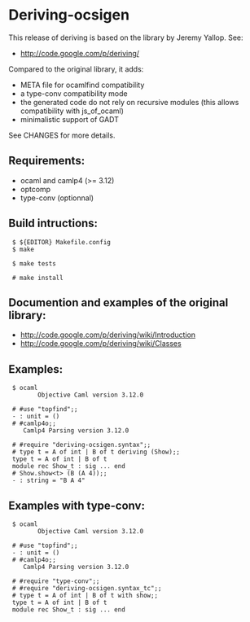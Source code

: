 Deriving-ocsigen
================

This release of deriving is based on the library by Jeremy Yallop. See:

 * http://code.google.com/p/deriving/

Compared to the original library, it adds:

 * META file for ocamlfind compatibility
 * a type-conv compatibility mode
 * the generated code do not rely on recursive modules (this allows compatibility with js_of_ocaml)
 * minimalistic support of GADT

See CHANGES for more details.

Requirements:
-------------

 * ocaml and camlp4 (>= 3.12)
 * optcomp
 * type-conv (optionnal)

Build intructions:
------------------

```
 $ ${EDITOR} Makefile.config
 $ make

 $ make tests

 # make install
```

Documention and examples of the original library:
-------------------------------------------------

 * http://code.google.com/p/deriving/wiki/Introduction
 * http://code.google.com/p/deriving/wiki/Classes

Examples:
---------

```
 $ ocaml
        Objective Caml version 3.12.0

 # #use "topfind";;
 - : unit = ()
 # #camlp4o;;
	Camlp4 Parsing version 3.12.0

 # #require "deriving-ocsigen.syntax";;
 # type t = A of int | B of t deriving (Show);;
 type t = A of int | B of t
 module rec Show_t : sig ... end
 # Show.show<t> (B (A 4));;
 - : string = "B A 4"
```

Examples with type-conv:
------------------------

```
 $ ocaml
        Objective Caml version 3.12.0

 # #use "topfind";;
 - : unit = ()
 # #camlp4o;;
	Camlp4 Parsing version 3.12.0

 # #require "type-conv";;
 # #require "deriving-ocsigen.syntax_tc";;
 # type t = A of int | B of t with show;;
 type t = A of int | B of t
 module rec Show_t : sig ... end
```
